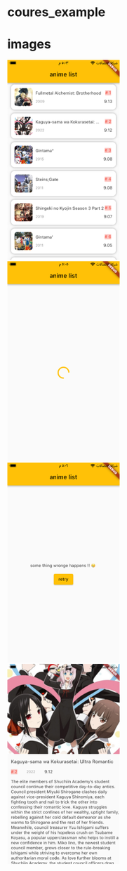 # coures_example

# images 



 
 <img src="https://github.com/abdullahalamodi/coures_example/blob/main/assets/1.png" width="256"/>
 <img src="https://github.com/abdullahalamodi/coures_example/blob/main/assets/2.png" width="256"/>
 <img src="https://github.com/abdullahalamodi/coures_example/blob/main/assets/3.png" width="256"/>
 <img src="https://github.com/abdullahalamodi/coures_example/blob/main/assets/4.png" width="256"/>

